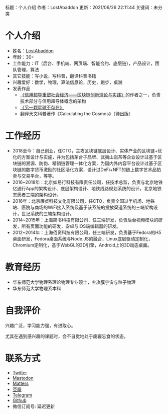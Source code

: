 标题：个人介绍
作者：LostAbaddon
更新：2021/06/26 22:11:44
关键词：未分类

# 个人介绍

-	姓名：[LostAbaddon](lostabaddon@gmail.com)
-	年龄：30+
-	工作能力：IT（后台、手机端、网页端、智能合约、底层链），产品设计，团队管理，算法
-	其它技能：写小说，写科普，翻译科普书籍
-	兴趣爱好：数学，物理，算法信息论，历史，跑步，桌游
-	发表作品
	-	[《信用超导重塑社会经济——区块链创新理论与实践》](https://detail.tmall.com/item.htm?id=645784153731)的作者之一，负责技术部分与信用超导体概念的架构
	-	[《另一颗星球不存在》](https://book.douban.com/subject/35898060/)
	-	翻译天文科普著作《Calculating the Cosmos》（待出版）

# 工作经历

-	2018至今：自己创业，任CTO，主攻区块链底层设计、实体产业的区块链+优化的方案设计与实施，并为包括茅台子品牌、武夷山岩茶等企业设计过基于区块链的溯源、防伪、精销链管理一体化方案，为国内外内容平台设计过基于区块链的数字货币激励的社区活化方案，设计过DeFi+NFT的链上数字艺术品拍卖与交易平台，等等。
-	2016~2018年：北京如易行科技有限责任公司，任技术总监，负责与北京地铁亿通行App的架构设计、底层架构设计、地铁线路规划系统的设计，北京地铁志愿者三端的架构设计。
-	2016年：北京廉贞科技文化有限公司，任CTO，负责全国过半机场、地铁站、医院与商场的WiFi接入系统及基于该系统的投放渠道系统的三端架构设计，世记系统的三端架构设计。
-	2014~2015年：上海简书科技有限公司，任三端研发，负责后台视频模块的研发，所有页面功能的研发，安卓与iOS端编辑器的研发。
-	2012~2014年：上海佰资科技有限公司，任三端研发，负责基于Fedora的H5桌面研发，Fedora桌面系统与Node.JS的融合，Linux底层驱动定制化，Chromium定制化，基于WebGL的3D引擎，Android上的3D动态桌面。

# 教育经历

-	华东师范大学物理系理论物理专业硕士，主攻膜宇宙与粒子物理
-	华东师范大学物理系本科

# 自我评价

兴趣广泛，学习能力强，有进取心。

尤其在遇到感兴趣的课题时，会不自觉地处于废寝忘食的状态。

# 联系方式

-	[Twitter](https://twitter.com/LostAbaddon)
-	[Mastodon](https://m.cmx.im/@LostAbaddon)
-	[Matters](https://matters.news/@LostAbaddon)
-	[豆瓣](https://www.douban.com/people/LostAbaddon)
-	[Telegram](https://t.me/lostabaddon)
-	[Github](https://github.com/LostAbaddon/lostabaddon.github.io/discussions)
-	微信订阅号: 延迟更新